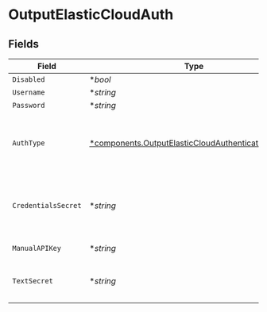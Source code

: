 # OutputElasticCloudAuth


## Fields

| Field                                                                                                                   | Type                                                                                                                    | Required                                                                                                                | Description                                                                                                             |
| ----------------------------------------------------------------------------------------------------------------------- | ----------------------------------------------------------------------------------------------------------------------- | ----------------------------------------------------------------------------------------------------------------------- | ----------------------------------------------------------------------------------------------------------------------- |
| `Disabled`                                                                                                              | **bool*                                                                                                                 | :heavy_minus_sign:                                                                                                      | N/A                                                                                                                     |
| `Username`                                                                                                              | **string*                                                                                                               | :heavy_minus_sign:                                                                                                      | N/A                                                                                                                     |
| `Password`                                                                                                              | **string*                                                                                                               | :heavy_minus_sign:                                                                                                      | N/A                                                                                                                     |
| `AuthType`                                                                                                              | [*components.OutputElasticCloudAuthenticationMethod](../../models/components/outputelasticcloudauthenticationmethod.md) | :heavy_minus_sign:                                                                                                      | Enter credentials directly, or select a stored secret                                                                   |
| `CredentialsSecret`                                                                                                     | **string*                                                                                                               | :heavy_minus_sign:                                                                                                      | Select or create a secret that references your credentials                                                              |
| `ManualAPIKey`                                                                                                          | **string*                                                                                                               | :heavy_minus_sign:                                                                                                      | Enter API key directly                                                                                                  |
| `TextSecret`                                                                                                            | **string*                                                                                                               | :heavy_minus_sign:                                                                                                      | Select or create a stored text secret                                                                                   |
